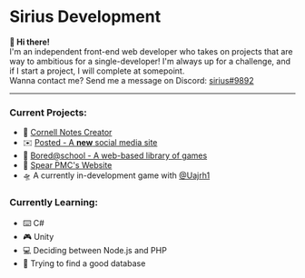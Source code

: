 # Sirius Development

**👋 Hi there!**<br>
I'm an independent front-end web developer who takes on projects that are way to ambitious for a single-developer!
I'm always up for a challenge, and if I start a project, I will complete at somepoint.
<br>
Wanna contact me? Send me a message on Discord: <ins>sirius#9892</ins>
<hr>

### Current Projects:<br>
- 📝 [Cornell Notes Creator](https://github.com/Sirius-Development/cornell-notes-creator)<br>
- ✉️ [Posted - A **new** social media site](https://github.com/Sirius-Development/Posted)<br>
- 🏫 [Bored@school - A web-based library of games](https://github.com/Sirius-Development/bored-at-school)<br>
- 🔫 [Spear PMC's Website](https://spearpmc.netlify.app)<br>
- 🛸 A currently in-development game with [@Uajrh1](https://github.com/Uajrh1)<br>

### Currently Learning:
- ⌨️ C#
- 🎮 Unity
- 💻 Deciding between Node.js and PHP
- 💽 Trying to find a good database
